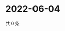 # 2022-06-04

共 0 条

<!-- BEGIN WEIBO -->
<!-- 最后更新时间 Sat Jun 04 2022 06:00:48 GMT+0800 (China Standard Time) -->

<!-- END WEIBO -->
